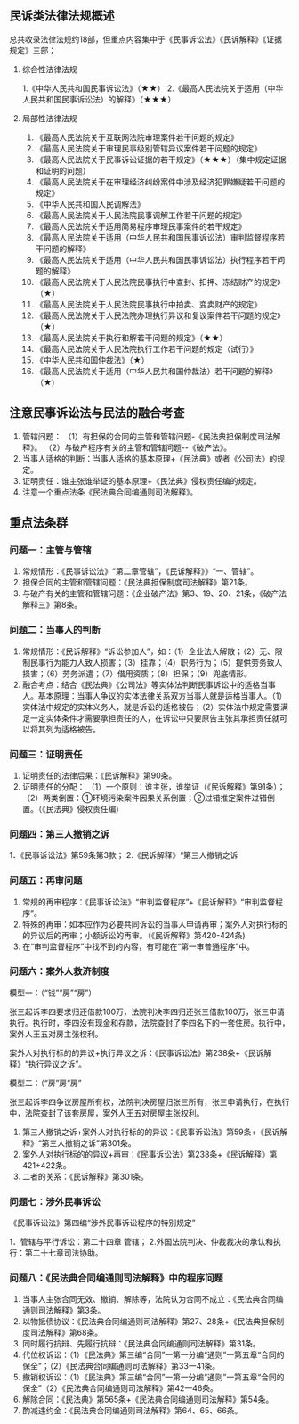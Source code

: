 
## 民诉类法律法规概述


总共收录法律法规约18部，但重点内容集中于《民事诉讼法》《民诉解释》《证据规定》三部；

1. 综合性法律法规

    1.《中华人民共和国民事诉讼法》（★★）
    2.《最高人民法院关于适用（中华人民共和国民事诉讼法）的解释》（★★★）


2. 局部性法律法规
    1. 《最高人民法院关于互联网法院审理案件若干问题的规定》
    2. 《最高人民法院关于审理民事级别管辖异议案件若干问题的规定》
    3. 《最高人民法院关于民事诉讼证据的若干规定》（★★★）（集中规定证据和证明的问题）
    4. 《最高人民法院关于在审理经济纠纷案件中涉及经济犯罪嫌疑若干问题的规定》
    5. 《中华人民共和国人民调解法》
    6. 《最高人民法院关于人民法院民事调解工作若干问题的规定》
    7. 《最高人民法院关于适用简易程序审理民事案件的若干规定》
    8. 《最高人民法院关于适用（中华人民共和国民事诉讼法）审判监督程序若干问题的解释》
    9. 《最高人民法院关于适用（中华人民共和国民事诉讼法）执行程序若干问题的解释》
    10. 《最高人民法院关于人民法院民事执行中查封、扣押、冻结财产的规定》（★）
    11. 《最高人民法院关于人民法院民事执行中拍卖、变卖财产的规定》
    12. 《最高人民法院关于人民法院办理执行异议和复议案件若干问题的规定》（★）
    13. 《最高人民法院关于执行和解若干问题的规定》（★★）
    14. 《最高人民法院关于人民法院执行工作若干问题的规定（试行）》
    15. 《中华人民共和国仲裁法》（★）
    16. 《最高人民法院关于适用（中华人民共和国仲裁法）若干问题的解释》（★)


## 注意民事诉讼法与民法的融合考查
1. 管辖问题：
    （1）有担保的合同的主管和管辖问题-《民法典担保制度司法解释》。
    （2）与破产程序有关的主管和管辖问题--《破产法》。
2. 当事人适格的判断：当事人适格的基本原理+《民法典》或者《公司法》的规定。
3. 证明责任：谁主张谁举证的基本原理+《民法典》侵权责任编的规定。
4. 注意一个重点法条《民法典合同编通则司法解释》。






## 重点法条群

### 问题一：主管与管辖
1. 常规情形：《民事诉讼法》“第二章管辖”，《民诉解释》》“一、管辖”。
2. 担保合同的主管和管辖问题：《民法典担保制度司法解释》第21条。
3. 与破产有关的主管和管辖问题：《企业破产法》第3、19、20、21条，《破产法解释三》第8条。


### 问题二：当事人的判断
1. 常规情形：《民诉解释》“诉讼参加人”，如：（1）企业法人解散；（2）无、限制民事行为能力人致人损害；（3）挂靠；（4）职务行为；（5）提供劳务致人损害；（6）劳务派遣；（7）借用资质；（8）担保；（9）兜底情形。
2. 融合考点：结合《民法典》《公司法》等实体法判断民事诉讼中的适格当事人。基本原理：当事人争议的实体法律关系双方当事人就是适格当事人。（1）实体法中规定的实体义务人，就是诉讼的适格被告；（2）实体法中规定需要满足一定实体条件才需要承担责任的人，在诉讼中只要原告主张其承担责任就可以将其列为适格被告。


### 问题三：证明责任
1. 证明责任的法律后果：《民诉解释》第90条。
2. 证明责任的分配：
    （1）一个原则：谁主张，谁举证（《民诉解释》第91条）；（2）两类倒置：①环境污染案件因果关系倒置；②过错推定案件过错倒置。（《民法典》侵权责任编)

### 问题四：第三人撤销之诉
1．《民事诉讼法》第59条第3款；
2.《民诉解释》“第三人撤销之诉


### 问题五：再审问题
1. 常规的再审程序：《民事诉讼法》“审判监督程序”+《民诉解释》“审判监督程序”。
2. 特殊的再审：如本应作为必要共同诉讼的当事人申请再审；案外人对执行标的的异议后的再审；小额诉讼的再审。（《民诉解释》第420-424条)
3. 在“审判监督程序”中找不到的内容，有可能在“第一审普通程序”中。

### 问题六：案外人救济制度

模型一：（“钱”“房”“房”）

张三起诉李四要求归还借款100万，法院判决李四归还张三借款100万，张三申请执行。执行时，李四没有现金和存款，法院查封了李四名下的一套住房。执行中，案外人王五对房主张权利。

案外人对执行标的的异议+执行异议之诉：《民事诉讼法》第238条+《民诉解释》“执行异议之诉”。


模型二：（“房”房“房”

张三起诉李四争议房屋所有权，法院判决房屋归张三所有，张三申请执行，在执行中，法院查封了该套房屋，案外人王五对房屋主张权利。
1. 第三人撤销之诉+案外人对执行标的的异议：《民事诉讼法》第59条+《民诉解释》“第三人撤销之诉”第301条。
2. 案外人对执行标的的异议+再审：《民事诉讼法》第238条+《民诉解释》第421+422条。
3. 二者的关系：《民诉解释》第301条。



### 问题七：涉外民事诉讼

《民事诉讼法》第四编“涉外民事诉讼程序的特别规定”

1．管辖与平行诉讼：第二十四章 管辖；
2.外国法院判决、仲裁裁决的承认和执行：第二十七章司法协助。


### 问题八：《民法典合同编通则司法解释》中的程序问题
1. 当事人主张合同无效、撤销、解除等，法院认为合同不成立：《民法典合同编通则司法解释》第3条。
2. 以物抵债协议：《民法典合同编通则司法解释》第27、28条+《民法典担保制度司法解释》第68条。
3. 同时履行抗辩、先履行抗辩：《民法典合同编通则司法解释》第31条。
4. 代位权诉讼：（1）《民法典》第三编“合同”一第一分编“通则”一第五章“合同的保全"；（2）《民法典合同编通则司法解释》第33一41条。
5. 撤销权诉讼：（1）《民法典》第三编“合同”一第一分编“通则”一第五章“合同的保全”（2）《民法典合同编通则司法解释》第42一46条。
6. 解除合同：《民法典》第565条+《民法典合同编通则司法解释》第54条。
7. 酌减违约金：《民法典合同编通则司法解释》第64、65、66条。
